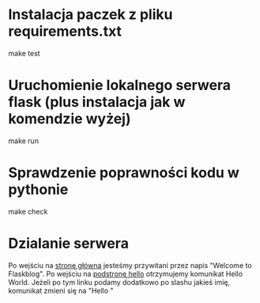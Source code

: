 # Instalacja paczek z pliku requirements.txt
make test
# Uruchomienie lokalnego serwera flask (plus instalacja jak w komendzie wyżej)
make run
# Sprawdzenie poprawności kodu w pythonie
make check
# Dzialanie serwera
Po wejściu na [stronę główną](http://127.0.0.1:5000) jesteśmy przywitani przez napis "Welcome to Flaskblog". Po wejściu na [podstronę hello](http://127.0.0.1:5000/hello) otrzymujemy komunikat Hello World. Jeżeli po tym linku podamy dodatkowo po slashu jakieś imię, komunikat zmieni się na "Hello <name>"